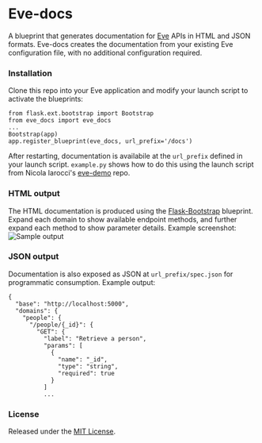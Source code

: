 Eve-docs
========

A blueprint that generates documentation for [Eve](https://github.com/nicolaiarocci/eve) APIs in HTML and JSON formats. Eve-docs creates the documentation from your existing Eve configuration file, with no additional configuration required.

### Installation

Clone this repo into your Eve application and modify your launch script to activate the blueprints:

    from flask.ext.bootstrap import Bootstrap
    from eve_docs import eve_docs
    ...
    Bootstrap(app)
    app.register_blueprint(eve_docs, url_prefix='/docs')

After restarting, documentation is availabile at the `url_prefix` defined in your launch script. `example.py` shows how to do this using the launch script from Nicola Iarocci's [eve-demo](https://github.com/nicolaiarocci/eve-demo) repo. 

### HTML output

The HTML documentation is produced using the [Flask-Bootstrap](https://github.com/mbr/flask-bootstrap) blueprint. Expand each domain to show available endpoint methods, and further expand each method to show parameter details. Example screenshot:
![Sample output](http://charonex.com/img/evedocs-example.png)

### JSON output

Documentation is also exposed as JSON at `url_prefix/spec.json` for programmatic consumption. Example output:

    {
      "base": "http://localhost:5000",
      "domains": {
        "people": {
          "/people/{_id}": {
            "GET": {
              "label": "Retrieve a person",
              "params": [
                {
                  "name": "_id",
                  "type": "string",
                  "required": true
                }
              ]
              ...


### License

Released under the [MIT License](http://www.opensource.org/licenses/MIT).

